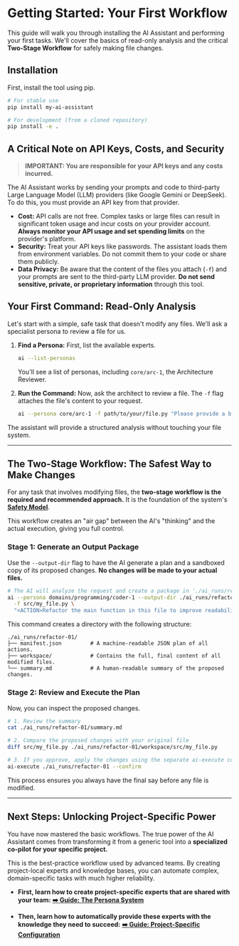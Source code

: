 # Getting Started: Your First Workflow

This guide will walk you through installing the AI Assistant and performing your first tasks. We'll cover the basics of read-only analysis and the critical **Two-Stage Workflow** for safely making file changes.

## Installation

First, install the tool using pip.

```bash
# For stable use
pip install my-ai-assistant

# For development (from a cloned repository)
pip install -e .
```

## A Critical Note on API Keys, Costs, and Security

> **IMPORTANT: You are responsible for your API keys and any costs incurred.**

The AI Assistant works by sending your prompts and code to third-party Large Language Model (LLM) providers (like Google Gemini or DeepSeek). To do this, you must provide an API key from that provider.

-   **Cost:** API calls are not free. Complex tasks or large files can result in significant token usage and incur costs on your provider account. **Always monitor your API usage and set spending limits** on the provider's platform.
-   **Security:** Treat your API keys like passwords. The assistant loads them from environment variables. Do not commit them to your code or share them publicly.
-   **Data Privacy:** Be aware that the content of the files you attach (`-f`) and your prompts are sent to the third-party LLM provider. **Do not send sensitive, private, or proprietary information** through this tool.

## Your First Command: Read-Only Analysis

Let's start with a simple, safe task that doesn't modify any files. We'll ask a specialist persona to review a file for us.

1.  **Find a Persona:** First, list the available experts.
    ```bash
    ai --list-personas
    ```
    You'll see a list of personas, including `core/arc-1`, the Architecture Reviewer.

2.  **Run the Command:** Now, ask the architect to review a file. The `-f` flag attaches the file's content to your request.
    ```bash
    ai --persona core/arc-1 -f path/to/your/file.py "Please provide a brief architectural review of this file."
    ```
The assistant will provide a structured analysis without touching your file system.

---

## The Two-Stage Workflow: The Safest Way to Make Changes

For any task that involves modifying files, the **two-stage workflow is the required and recommended approach.** It is the foundation of the system's **[Safety Model](./safety_model.md)**.

This workflow creates an "air gap" between the AI's "thinking" and the actual execution, giving you full control.

### Stage 1: Generate an Output Package

Use the `--output-dir` flag to have the AI generate a plan and a sandboxed copy of its proposed changes. **No changes will be made to your actual files.**

```bash
# The AI will analyze the request and create a package in './ai_runs/refactor-01'
ai --persona domains/programming/coder-1 --output-dir ./ai_runs/refactor-01 \
  -f src/my_file.py \
  "<ACTION>Refactor the main function in this file to improve readability.</ACTION>"
```

This command creates a directory with the following structure:
```
./ai_runs/refactor-01/
├── manifest.json         # A machine-readable JSON plan of all actions.
├── workspace/            # Contains the full, final content of all modified files.
└── summary.md            # A human-readable summary of the proposed changes.
```

### Stage 2: Review and Execute the Plan

Now, you can inspect the proposed changes.

```bash
# 1. Review the summary
cat ./ai_runs/refactor-01/summary.md

# 2. Compare the proposed changes with your original file
diff src/my_file.py ./ai_runs/refactor-01/workspace/src/my_file.py

# 3. If you approve, apply the changes using the separate ai-execute command
ai-execute ./ai_runs/refactor-01 --confirm
```
This process ensures you always have the final say before any file is modified.

---

## Next Steps: Unlocking Project-Specific Power

You have now mastered the basic workflows. The true power of the AI Assistant comes from transforming it from a generic tool into a **specialized co-pilot for your specific project.**

This is the best-practice workflow used by advanced teams. By creating project-local experts and knowledge bases, you can automate complex, domain-specific tasks with much higher reliability.

-   **First, learn how to create project-specific experts that are shared with your team:**
    **[➡️ Guide: The Persona System](./personas.md)**

-   **Then, learn how to automatically provide these experts with the knowledge they need to succeed:**
    **[➡️ Guide: Project-Specific Configuration](./project_configuration.md)**
```